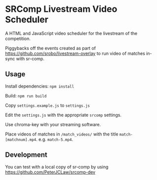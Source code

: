 # SRComp Livestream Video Scheduler

A HTML and JavaScript video scheduler for the livestream of the competition.

Piggybacks off the events created as part of https://github.com/srobo/livestream-overlay to run video of matches in-sync with sr-comp.

## Usage

Install dependencies: `npm install`

Build: `npm run build`

Copy `settings.example.js` to `settings.js`

Edit the `settings.js` with the appropriate `srcomp` settings.

Use chroma-key with your streaming software.

Place videos of matches in `/match_videos/` with the title `match-[matchnum].mp4`. e.g. `match-5.mp4`.

## Development

You can test with a local copy of sr-comp by using https://github.com/PeterJCLaw/srcomp-dev
